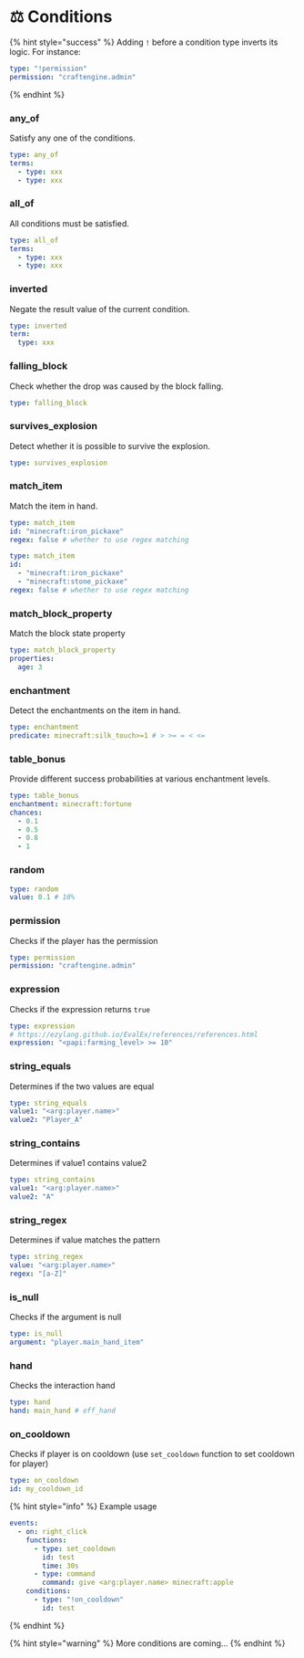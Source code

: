 # ⚖️ Conditions

{% hint style="success" %}
Adding `!` before a condition type inverts its logic. For instance:

```yaml
type: "!permission"
permission: "craftengine.admin"
```

{% endhint %}

### any\_of

Satisfy any one of the conditions.

```yaml
type: any_of
terms:
  - type: xxx
  - type: xxx
```

### all\_of

All conditions must be satisfied.

```yaml
type: all_of
terms:
  - type: xxx
  - type: xxx
```

### inverted

Negate the result value of the current condition.

```yaml
type: inverted
term:
  type: xxx
```

### falling\_block

Check whether the drop was caused by the block falling.

```yaml
type: falling_block
```

### survives\_explosion

Detect whether it is possible to survive the explosion.

```yaml
type: survives_explosion
```

### match\_item

Match the item in hand.

```yaml
type: match_item
id: "minecraft:iron_pickaxe"
regex: false # whether to use regex matching
```

```yaml
type: match_item
id: 
  - "minecraft:iron_pickaxe"
  - "minecraft:stone_pickaxe"
regex: false # whether to use regex matching
```

### match\_block\_property

Match the block state property

```yaml
type: match_block_property
properties:
  age: 3
```

### enchantment

Detect the enchantments on the item in hand.

```yaml
type: enchantment
predicate: minecraft:silk_touch>=1 # > >= = < <=
```

### table\_bonus

Provide different success probabilities at various enchantment levels.

```yaml
type: table_bonus
enchantment: minecraft:fortune
chances:
  - 0.1
  - 0.5
  - 0.8
  - 1
```

### random

```yaml
type: random
value: 0.1 # 10%
```

### permission

Checks if the player has the permission

```yaml
type: permission
permission: "craftengine.admin"
```

### expression

Checks if the expression returns `true`

```yaml
type: expression
# https://ezylang.github.io/EvalEx/references/references.html
expression: "<papi:farming_level> >= 10"
```

### string\_equals

Determines if the two values are equal

```yaml
type: string_equals
value1: "<arg:player.name>"
value2: "Player_A"
```

### string\_contains

Determines if value1 contains value2

```yaml
type: string_contains
value1: "<arg:player.name>"
value2: "A"
```

### string\_regex

Determines if value matches the pattern

```yaml
type: string_regex
value: "<arg:player.name>"
regex: "[a-Z]"
```

### is\_null

Checks if the argument is null

```yaml
type: is_null
argument: "player.main_hand_item"
```

### hand

Checks the interaction hand

```yaml
type: hand
hand: main_hand # off_hand
```

### on\_cooldown

Checks if player is on cooldown (use `set_cooldown` function to set cooldown for player)

```yaml
type: on_cooldown
id: my_cooldown_id
```

{% hint style="info" %}
Example usage

```yaml
events:
  - on: right_click
    functions:
      - type: set_cooldown
        id: test
        time: 30s
      - type: command
        command: give <arg:player.name> minecraft:apple
    conditions:
      - type: "!on_cooldown"
        id: test
```

{% endhint %}

{% hint style="warning" %}
More conditions are coming...
{% endhint %}
